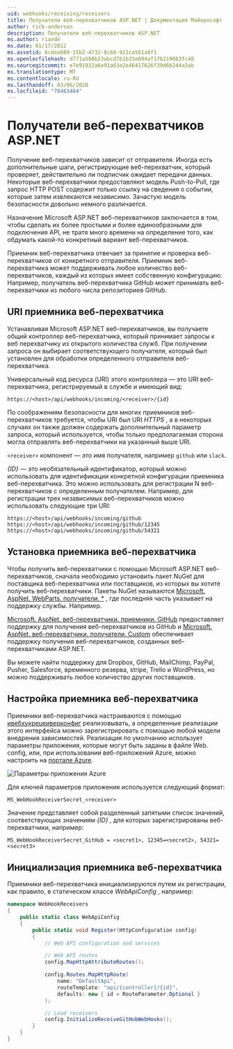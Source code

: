 ```yaml
---
uid: webhooks/receiving/receivers
title: Получатели веб-перехватчиков ASP.NET | Документация Майкрософт
author: rick-anderson
description: Получатели веб-перехватчиков ASP.NET
ms.author: riande
ms.date: 01/17/2012
ms.assetid: 6cdea089-15b2-4732-8c68-921ca561a8f1
ms.openlocfilehash: d771a588b23abcd7b1b33e694af17b219683fc48
ms.sourcegitcommit: e7e91932a6e91a63e2e46417626f39d6b244a3ab
ms.translationtype: MT
ms.contentlocale: ru-RU
ms.lasthandoff: 03/06/2020
ms.locfileid: "78463464"
---
```

# <a name="aspnet-webhooks-receivers"></a>Получатели веб-перехватчиков ASP.NET

Получение веб-перехватчиков зависит от отправителя. Иногда есть дополнительные шаги, регистрирующие веб-перехватчик, который проверяет, действительно ли подписчик ожидает передачи данных. Некоторые веб-перехватчики предоставляют модель Push-to-Pull, где запрос HTTP POST содержит только ссылку на сведения о событии, которые затем извлекаются независимо. Зачастую модель безопасности довольно немного различается.

Назначение Microsoft ASP.NET веб-перехватчиков заключается в том, чтобы сделать их более простыми и более единообразными для подключения API, не тратя много времени на определение того, как обдумать какой-то конкретный вариант веб-перехватчиков.

Приемник веб-перехватчика отвечает за принятие и проверка веб-перехватчиков от конкретного отправителя. Приемник веб-перехватчика может поддерживать любое количество веб-перехватчиков, каждый из которых имеет собственную конфигурацию. Например, получатель веб-перехватчика GitHub может принимать веб-перехватчики из любого числа репозиториев GitHub.

## <a name="webhook-receiver-uris"></a>URI приемника веб-перехватчика

Устанавливая Microsoft ASP.NET веб-перехватчиков, вы получаете общий контроллер веб-перехватчика, который принимает запросы к веб перехватчику из открытого количества служб. При получении запроса он выбирает соответствующего получателя, который был установлен для обработки определенного отправителя веб-перехватчика.

Универсальный код ресурса (URI) этого контроллера — это URI веб-перехватчика, регистрируемый в службе и имеющий вид:

```
https://<host>/api/webhooks/incoming/<receiver>/{id}
```

По соображениям безопасности для многих приемников веб-перехватчиков требуется, чтобы URI был URI *HTTPS* , а в некоторых случаях он также должен содержать дополнительный параметр запроса, который используется, чтобы только предполагаемая сторона могла отправлять веб-перехватчики на указанный выше URI.

`<receiver>` компонент — это имя получателя, например `github` или `slack`.

*{ID}* — это необязательный идентификатор, который можно использовать для идентификации конкретной конфигурации приемника веб-перехватчика. Это можно использовать для регистрации N веб-перехватчиков с определенным получателем. Например, для регистрации трех независимых веб-перехватчиков можно использовать следующие три URI:

```
https://<host>/api/webhooks/incoming/github
https://<host>/api/webhooks/incoming/github/12345
https://<host>/api/webhooks/incoming/github/54321
```

## <a name="installing-a-webhook-receiver"></a>Установка приемника веб-перехватчика

Чтобы получить веб-перехватчики с помощью Microsoft ASP.NET веб-перехватчиков, сначала необходимо установить пакет NuGet для поставщика веб-перехватчика или поставщиков, из которых вы хотите получить веб-перехватчики. Пакеты NuGet называются [Microsoft. AspNet. WebParts. получатели. *](https://www.nuget.org/packages?q=Microsoft.AspNet.WebHooks.Receivers) , где последняя часть указывает на поддержку службы. Например.

[Microsoft. AspNet. веб-перехватчики. приемники. GitHub](https://www.nuget.org/packages?q=Microsoft.AspNet.WebHooks.Receivers.GitHub) предоставляет поддержку для получения веб-перехватчиков из GitHub и [Microsoft. AspNet. веб-перехватчики. получатели. Custom](https://www.nuget.org/packages?q=Microsoft.AspNet.WebHooks.Receivers.Custom) обеспечивает поддержку получения веб-перехватчиков, созданных веб-перехватчиками ASP.NET.

Вы можете найти поддержку для Dropbox, GitHub, MailChimp, PayPal, Pusher, Salesforce, временного резерва, stripe, Trello и WordPress, но можно поддерживать любое количество других поставщиков.

## <a name="configuring-a-webhook-receiver"></a>Настройка приемника веб-перехватчика

Приемники веб-перехватчика настраиваются с помощью [ивебхукрецеиверконфиг](https://github.com/aspnet/WebHooks/blob/master/src/Microsoft.AspNet.WebHooks.Receivers/WebHooks/IWebHookReceiverConfig.cs) реализовывать, а определенные реализации этого интерфейса можно зарегистрировать с помощью любой модели внедрения зависимостей. Реализация по умолчанию использует параметры приложения, которые могут быть заданы в файле Web. config, или, при использовании веб-приложений Azure, можно настроить на [портале Azure](https://portal.azure.com/).

![Параметры приложения Azure](_static/AzureAppSettings.png)

Для ключей параметров приложения используется следующий формат:

```
MS_WebHookReceiverSecret_<receiver>
```

Значение представляет собой разделенный запятыми список значений, соответствующих значениям *{ID}* , для которых зарегистрированы веб-перехватчики, например:

```
MS_WebHookReceiverSecret_GitHub = <secret1>, 12345=<secret2>, 54321=<secret3>
```

## <a name="initializing-a-webhook-receiver"></a>Инициализация приемника веб-перехватчика

Приемники веб-перехватчика инициализируются путем их регистрации, как правило, в статическом классе *WebApiConfig* , например:

```csharp
namespace WebHookReceivers
{
    public static class WebApiConfig
    {
        public static void Register(HttpConfiguration config)
        {
            // Web API configuration and services

            // Web API routes
            config.MapHttpAttributeRoutes();

            config.Routes.MapHttpRoute(
                name: "DefaultApi",
                routeTemplate: "api/{controller}/{id}",
                defaults: new { id = RouteParameter.Optional }
            );

            // Load receivers
            config.InitializeReceiveGitHubWebHooks();
        }
    }
}
```
